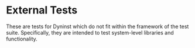# External Tests

These are tests for Dyninst which do not fit within the framework of the test suite. Specifically, they are intended to test system-level libraries and functionality.
